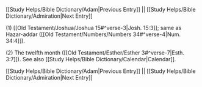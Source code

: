 [[Study Helps/Bible Dictionary/Adam|Previous Entry]]  ||  [[Study Helps/Bible Dictionary/Admiration|Next Entry]]

 (1) [[Old Testament/Joshua/Joshua 15#^verse-3|Josh. 15:3]]; same as Hazar-addar ([[Old Testament/Numbers/Numbers 34#^verse-4|Num. 34:4]]).

 (2) The twelfth month ([[Old Testament/Esther/Esther 3#^verse-7|Esth. 3:7]]). See also [[Study Helps/Bible Dictionary/Calendar|Calendar]].

[[Study Helps/Bible Dictionary/Adam|Previous Entry]]  ||  [[Study Helps/Bible Dictionary/Admiration|Next Entry]]